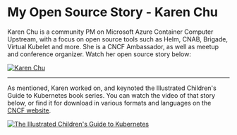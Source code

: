 # My Open Source Story - Karen Chu

Karen Chu is a community PM on Microsoft Azure Container Computer Upstream, with a focus on open source tools such as Helm, CNAB, Brigade, Virtual Kubelet and more.  She is a CNCF Ambassador, as well as meetup and conference organizer.  Watch her open source story below:


[![Karen Chu](https://img.youtube.com/vi/Kx_fBbffab8/0.jpg)](https://www.youtube.com/watch?v=Kx_fBbffab8&ab_channel=Microsoft)

---

 As mentioned, Karen worked on, and keynoted the Illustrated Children's Guide to Kubernetes book series. You can watch the video of that story below, or find it for download in various formats and languages on the [CNCF website](https://www.cncf.io/phippy/).

[![The Illustrated Children's Guide to Kubernetes](https://img.youtube.com/vi/4ht22ReBjno/0.jpg)](https://www.youtube.com/watch?v=4ht22ReBjno&ab_channel=Microsoft)